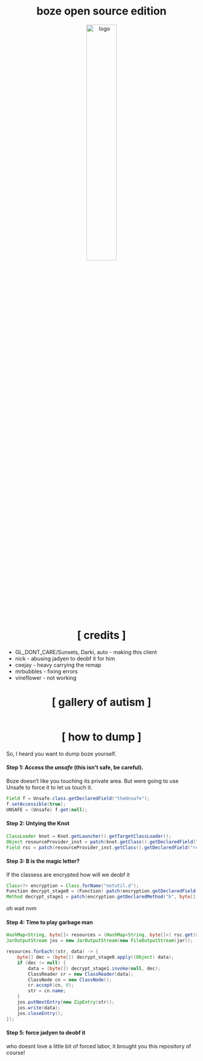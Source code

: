 <div align="center">
<h1>boze open source edition</h1>

<img src="https://i.postimg.cc/R0JF9xJK/image.png" alt="logo" width="40%" align="center" />

# [ credits ]
</div>

+ GL_DONT_CARE/Sunsets, Darki, auto - making this client
+ nick - abusing jadyen to deobf it for him
+ ceejay - heavy carrying the remap
+ mrbubbles - fixing errors
+ vineflower - not working

<div align="center">
  
# [ gallery of autism ]

</div>
<img src="https://i.postimg.cc/T35NkRXr/image-47.png" alt=""/>

<div align="center">
  
# [ how to dump ]

</div>

So, I heard you want to dump boze yourself. 

#### Step 1: Access the *unsafe* (this isn't safe, be careful).

Boze doesn’t like you touching its private area. But were going to use Unsafe to force it to let us touch it.

```java
Field f = Unsafe.class.getDeclaredField("theUnsafe");
f.setAccessible(true);
UNSAFE = (Unsafe) f.get(null);
```

#### Step 2: **Untying the Knot**

```java
ClassLoader knot = Knot.getLauncher().getTargetClassLoader();
Object resourceProvider_inst = patch(knot.getClass().getDeclaredField("resourceProvider")).get(knot);
Field rsc = patch(resourceProvider_inst.getClass().getDeclaredField("resources"));
```

#### Step 3: **B is the magic letter?**

If the classess are encrypted how will we deobf it

```java
Class<?> encryption = Class.forName("netutil.d");
Function decrypt_stage0 = (Function) patch(encryption.getDeclaredField("b")).get(null);
Method decrypt_stage1 = patch(encryption.getDeclaredMethod("b", byte[].class));
```

oh wait nvm

#### Step 4: **Time to play garbage man**

```java
HashMap<String, byte[]> resources = (HashMap<String, byte[]>) rsc.get(resourceProvider_inst);
JarOutputStream jos = new JarOutputStream(new FileOutputStream(jar));

resources.forEach((str, data) -> {
    byte[] dec = (byte[]) decrypt_stage0.apply((Object) data);
    if (dec != null) {
        data = (byte[]) decrypt_stage1.invoke(null, dec);
        ClassReader cr = new ClassReader(data);
        ClassNode cn = new ClassNode();
        cr.accept(cn, 0);
        str = cn.name;
    }
    jos.putNextEntry(new ZipEntry(str));
    jos.write(data);
    jos.closeEntry();
});
```

#### Step 5: **force jadyen to deobf it**

who doesnt love a little bit of forced labor, it brought you this repository of course!

